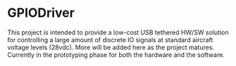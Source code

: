 # GPIODriver

This project is intended to provide a low-cost USB tethered HW/SW solution for controlling a large amount of discrete IO
signals at standard aircraft voltage levels (28vdc). More will be added here as the project matures. Currently in the
prototyping phase for both the hardware and the software.
